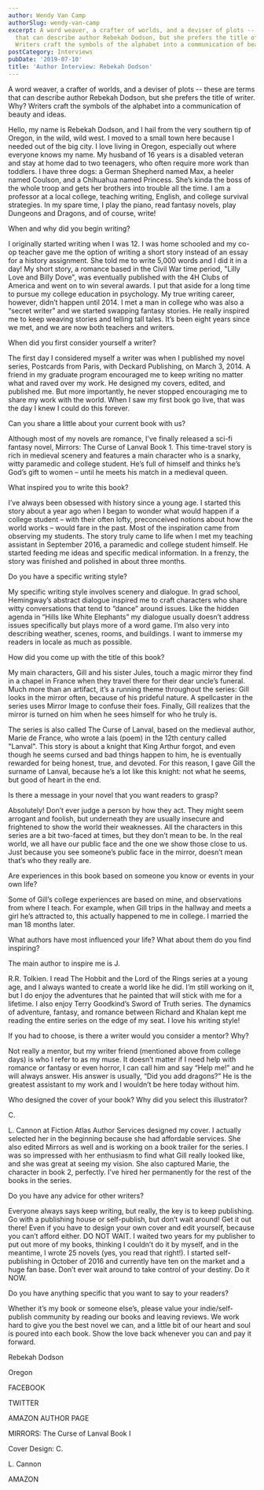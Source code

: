 ```yaml
---
author: Wendy Van Camp
authorSlug: wendy-van-camp
excerpt: A word weaver, a crafter of worlds, and a deviser of plots -- these are terms
  that can describe author Rebekah Dodson, but she prefers the title of writer. Why?
  Writers craft the symbols of the alphabet into a communication of beauty and ideas...
postCategory: Interviews
pubDate: '2019-07-10'
title: 'Author Interview: Rebekah Dodson'
---
```

A word weaver, a crafter of worlds, and a deviser of plots -- these are terms that can describe author Rebekah Dodson, but she prefers the title of writer. Why? Writers craft the symbols of the alphabet into a communication of beauty and ideas.

Hello, my name is Rebekah Dodson, and I hail from the very southern tip of Oregon, in the wild, wild west. I moved to a small town here because I needed out of the big city. I love living in Oregon, especially out where everyone knows my name. My husband of 16 years is a disabled veteran and stay at home dad to two teenagers, who often require more work than toddlers. I have three dogs: a German Shepherd named Max, a heeler named Coulson, and a Chihuahua named Princess. She’s kinda the boss of the whole troop and gets her brothers into trouble all the time. I am a professor at a local college, teaching writing, English, and college survival strategies. In my spare time, I play the piano, read fantasy novels, play Dungeons and Dragons, and of course, write!

When and why did you begin writing?

I originally started writing when I was 12. I was home schooled and my co-op teacher gave me the option of writing a short story instead of an essay for a history assignment. She told me to write 5,000 words and I did it in a day! My short story, a romance based in the Civil War time period, "Lilly Love and Billy Dove", was eventually published with the 4H Clubs of America and went on to win several awards. I put that aside for a long time to pursue my college education in psychology. My true writing career, however, didn’t happen until 2014. I met a man in college who was also a “secret writer” and we started swapping fantasy stories. He really inspired me to keep weaving stories and telling tall tales. It’s been eight years since we met, and we are now both teachers and writers.

When did you first consider yourself a writer?

The first day I considered myself a writer was when I published my novel series, Postcards from Paris, with Deckard Publishing, on March 3, 2014. A friend in my graduate program encouraged me to keep writing no matter what and raved over my work. He designed my covers, edited, and published me. But more importantly, he never stopped encouraging me to share my work with the world. When I saw my first book go live, that was the day I knew I could do this forever.

Can you share a little about your current book with us?

Although most of my novels are romance, I’ve finally released a sci-fi fantasy novel, Mirrors: The Curse of Lanval Book 1. This time-travel story is rich in medieval scenery and features a main character who is a snarky, witty paramedic and college student. He’s full of himself and thinks he’s God’s gift to women – until he meets his match in a medieval queen.

What inspired you to write this book?

I’ve always been obsessed with history since a young age. I started this story about a year ago when I began to wonder what would happen if a college student – with their often lofty, preconceived notions about how the world works – would fare in the past. Most of the inspiration came from observing my students. The story truly came to life when I met my teaching assistant in September 2016, a paramedic and college student himself. He started feeding me ideas and specific medical information. In a frenzy, the story was finished and polished in about three months.

Do you have a specific writing style?

My specific writing style involves scenery and dialogue. In grad school, Hemingway’s abstract dialogue inspired me to craft characters who share witty conversations that tend to “dance” around issues. Like the hidden agenda in “Hills like White Elephants” my dialogue usually doesn’t address issues specifically but plays more of a word game. I’m also very into describing weather, scenes, rooms, and buildings. I want to immerse my readers in locale as much as possible.

How did you come up with the title of this book?

My main characters, Gill and his sister Jules, touch a magic mirror they find in a chapel in France when they travel there for their dear uncle’s funeral. Much more than an artifact, it’s a running theme throughout the series: Gill looks in the mirror often, because of his prideful nature. A spellcaster in the series uses Mirror Image to confuse their foes. Finally, Gill realizes that the mirror is turned on him when he sees himself for who he truly is.

The series is also called The Curse of Lanval, based on the medieval author, Marie de France, who wrote a lais (poem) in the 12th century called "Lanval". This story is about a knight that King Arthur forgot, and even though he seems cursed and bad things happen to him, he is eventually rewarded for being honest, true, and devoted. For this reason, I gave Gill the surname of Lanval, because he’s a lot like this knight: not what he seems, but good of heart in the end.

Is there a message in your novel that you want readers to grasp?

Absolutely! Don’t ever judge a person by how they act. They might seem arrogant and foolish, but underneath they are usually insecure and frightened to show the world their weaknesses. All the characters in this series are a bit two-faced at times, but they don’t mean to be. In the real world, we all have our public face and the one we show those close to us. Just because you see someone’s public face in the mirror, doesn’t mean that’s who they really are.

Are experiences in this book based on someone you know or events in your own life?

Some of Gill’s college experiences are based on mine, and observations from where I teach. For example, when Gill trips in the hallway and meets a girl he’s attracted to, this actually happened to me in college. I married the man 18 months later.

What authors have most influenced your life? What about them do you find inspiring?

The main author to inspire me is J.

R.R. Tolkien. I read The Hobbit and the Lord of the Rings series at a young age, and I always wanted to create a world like he did. I’m still working on it, but I do enjoy the adventures that he painted that will stick with me for a lifetime. I also enjoy Terry Goodkind’s Sword of Truth series. The dynamics of adventure, fantasy, and romance between Richard and Khalan kept me reading the entire series on the edge of my seat. I love his writing style!

If you had to choose, is there a writer would you consider a mentor? Why?

Not really a mentor, but my writer friend (mentioned above from college days) is who I refer to as my muse. It doesn’t matter if I need help with romance or fantasy or even horror, I can call him and say “Help me!” and he will always answer. His answer is usually, “Did you add dragons?” He is the greatest assistant to my work and I wouldn’t be here today without him.

Who designed the cover of your book? Why did you select this illustrator?

C.

L. Cannon at Fiction Atlas Author Services designed my cover. I actually selected her in the beginning because she had affordable services. She also edited Mirrors as well and is working on a book trailer for the series. I was so impressed with her enthusiasm to find what Gill really looked like, and she was great at seeing my vision. She also captured Marie, the character in book 2, perfectly. I’ve hired her permanently for the rest of the books in the series.

Do you have any advice for other writers?

Everyone always says keep writing, but really, the key is to keep publishing. Go with a publishing house or self-publish, but don’t wait around! Get it out there! Even if you have to design your own cover and edit yourself, because you can’t afford either. DO NOT WAIT. I waited two years for my publisher to put out more of my books, thinking I couldn’t do it by myself, and in the meantime, I wrote 25 novels (yes, you read that right!). I started self-publishing in October of 2016 and currently have ten on the market and a huge fan base. Don’t ever wait around to take control of your destiny. Do it NOW.

Do you have anything specific that you want to say to your readers?

Whether it’s my book or someone else’s, please value your indie/self-publish community by reading our books and leaving reviews. We work hard to give you the best novel we can, and a little bit of our heart and soul is poured into each book. Show the love back whenever you can and pay it forward.

Rebekah Dodson

Oregon

FACEBOOK

TWITTER

AMAZON AUTHOR PAGE

MIRRORS: The Curse of Lanval Book I

Cover Design: C.

L. Cannon

AMAZON